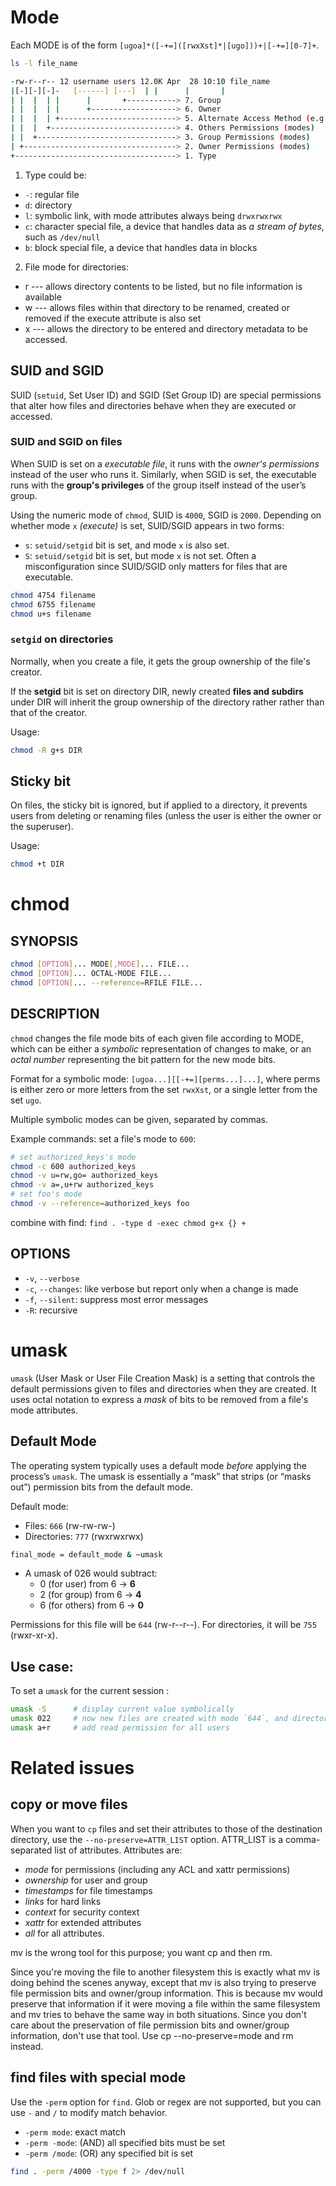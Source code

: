 # Mode
Each MODE is of the form `[ugoa]*([-+=]([rwxXst]*|[ugo]))+|[-+=][0-7]+`.

```bash
ls -l file_name

-rw-r--r-- 12 username users 12.0K Apr  28 10:10 file_name
|[-][-][-]-   [------] [---]  | |      |       |
| |  |  | |      |       +-----------> 7. Group
| |  |  | |      +-------------------> 6. Owner
| |  |  | +--------------------------> 5. Alternate Access Method (e.g., ACL)
| |  |  +----------------------------> 4. Others Permissions (modes)
| |  +-------------------------------> 3. Group Permissions (modes)
| +----------------------------------> 2. Owner Permissions (modes)
+------------------------------------> 1. Type

```

1. Type could be:
- `-`: regular file
- `d`: directory
- `l`: symbolic link, with mode attributes always being `drwxrwxrwx`
- `c`: character special file, a device that handles data as *a stream of bytes*, such as `/dev/null`
- `b`: block special file, a device that handles data in blocks

2. File mode for directories: 
- r --- allows directory contents to be listed, but no file information is available
- w --- allows files within that directory to be renamed, created or removed if the execute attribute is also set
- x --- allows the directory to be entered and directory metadata to be accessed.

## SUID and SGID
SUID (`setuid`, Set User ID) and SGID (Set Group ID) are special permissions that alter how files and directories behave when they are executed or accessed.

### SUID and SGID on files
When SUID is set on a *executable file*, it runs with the *owner's permissions* instead of the user who runs it. Similarly, when SGID is set, the executable runs with the **group's privileges** of the group itself instead of the user’s group.

Using the numeric mode of `chmod`, SUID is `4000`, SGID is `2000`. Depending on whether mode `x` *(execute)* is set, SUID/SGID appears in two forms:
- `s`: `setuid/setgid` bit is set, and mode `x` is also set.
- `S`: `setuid/setgid` bit is set, but mode `x` is not set. Often a misconfiguration since SUID/SGID only matters for files that are executable.

```bash
chmod 4754 filename
chmod 6755 filename
chmod u+s filename
```

### `setgid` on directories

Normally, when you create a file, it gets the group ownership of the file's creator.

If the **setgid** bit is set on directory DIR, newly created **files and subdirs** under DIR will inherit the group ownership of the directory rather rather than that of the creator.

Usage: 
```bash
chmod -R g+s DIR
```

## Sticky bit
On files, the sticky bit is ignored, but if applied to a directory, it prevents users from deleting or renaming files (unless the user is either the owner or the superuser).

Usage: 
```bash
chmod +t DIR
```


# chmod
## SYNOPSIS
```bash
chmod [OPTION]... MODE[,MODE]... FILE...
chmod [OPTION]... OCTAL-MODE FILE...
chmod [OPTION]... --reference=RFILE FILE...
```

## DESCRIPTION
`chmod` changes the file mode bits of each given file according to MODE, which can be either a *symbolic* representation of changes to make, or an *octal number* representing the bit pattern for the new mode bits.

Format for a symbolic mode: `[ugoa...][[-+=][perms...]...]`, where perms is either zero or more letters from the set `rwxXst`, or a single letter from the set `ugo`.

Multiple symbolic modes can be given, separated by commas.


Example commands: set a file's mode to `600`:
```bash
# set authorized_keys's mode
chmod -c 600 authorized_keys
chmod -v u=rw,go= authorized_keys
chmod -v a=,u+rw authorized_keys
# set foo's mode
chmod -v --reference=authorized_keys foo
```

combine with find: `find . -type d -exec chmod g+x {} +`


## OPTIONS
- `-v`, `--verbose`
- `-c`, `--changes`: like verbose but report only when a change is made
- `-f`, `--silent`: suppress most error messages
- `-R`: recursive



# umask

`umask` (User Mask or User File Creation Mask) is a setting that controls the default permissions given to files and directories when they are created. It uses octal notation to express a *mask* of bits to be removed from a file's mode attributes.

## Default Mode
The operating system typically uses a default mode *before* applying the process’s `umask`. The umask is essentially a “mask” that strips (or “masks out”) permission bits from the default mode. 

Default mode:

- Files: `666` (rw-rw-rw-)
- Directories: `777` (rwxrwxrwx)

```bash
final_mode = default_mode & ~umask
```

- A umask of 026 would subtract:
  - 0 (for user) from 6 → **6**
  - 2 (for group) from 6 → **4**
  - 6 (for others) from 6 → **0**

Permissions for this file will be `644` (rw-r--r--). For directories, it will be `755` (rwxr-xr-x).

## Use case:
To set a `umask` for the current session :
```bash
umask -S      # display current value symbolically
umask 022     # now new files are created with mode `644`, and directories with mode `755`
umask a+r     # add read permission for all users
```


# Related issues

## copy or move files
When you want to `cp` files and set their attributes to those of the destination directory, use the `--no-preserve=ATTR_LIST` option. ATTR_LIST is a comma-separated list of attributes. Attributes are: 

- *mode* for permissions (including any ACL and xattr permissions)
- *ownership* for user and group
- *timestamps* for file timestamps
- *links* for hard links
- *context* for security context
- *xattr* for extended attributes
- *all* for all attributes.



mv is the wrong tool for this purpose; you want cp and then rm. 

Since you're moving the file to another filesystem this is exactly what mv is doing behind the scenes anyway, except that mv is also trying to preserve file permission bits and owner/group information. This is because mv would preserve that information if it were moving a file within the same filesystem and mv tries to behave the same way in both situations. Since you don't care about the preservation of file permission bits and owner/group information, don't use that tool. Use cp --no-preserve=mode and rm instead.

## find files with special mode

Use the `-perm` option for `find`. Glob or regex are not supported, but you can use `-` and `/` to modify match behavior.

- `-perm mode`: exact match
- `-perm -mode`: (AND) all specified bits must be set
- `-perm /mode`: (OR) any specified bit is set

```bash
find . -perm /4000 -type f 2> /dev/null
```
